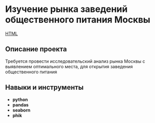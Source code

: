 # Изучение рынка заведений общественного питания Москвы

[HTML](https://github.com/Margo-li/Practicum_projects/blob/main/python%20catering/public%20catering.html) 

## Описание проекта

Требуется провести исследовательский анализ рынка Москвы с выявлением оптимального места, для открытия заведения общественного питания

## Навыки и инструменты

- **python**
- **pandas**
- **seaborn**
- **phik**
